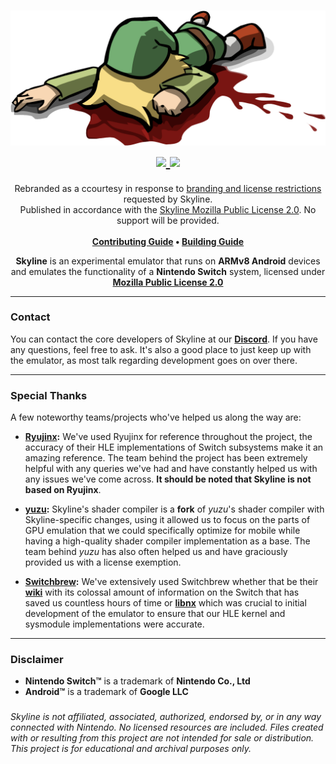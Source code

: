 <h1 align="center">
    <img src="assets/deadlink.png">
    <br/>
    <a href="https://discord.gg/uc2YheD4CK" target="_blank">
        <img src="https://img.shields.io/discord/1109571129242296320.svg?label=&logo=discord&logoColor=ffffff&color=7289DA&labelColor=6A5ACD">
    </a>
    <a href="https://github.com/8bitDream/skyline/actions/workflows/android.yml" target="_blank">
        <img src="https://github.com/8bitDream/skyline/actions/workflows/android.yml/badge.svg"><br>
    </a>
</h1>

<p align="center">
    Rebranded as a ccourtesy in response to <a href="https://github.com/skyline-emu/skyline/blob/ftx1/README.md">branding and license restrictions</a> requested by Skyline.
    <br/>
    Published in accordance with the <a href="https://github.com/skyline-emu/skyline/blob/ftx1/README.md">Skyline Mozilla Public License 2.0</a>. No support will be provided.
    <br /><br/>
    <b><a href="CONTRIBUTING.md">Contributing Guide</a> • <a href="BUILDING.md">Building Guide</a></b>
</p>

<p align="center">
    <b>Skyline</b> is an experimental emulator that runs on <b>ARMv8 Android</b> devices and emulates the functionality of a <b>Nintendo Switch</b> system, licensed under <a href="https://github.com/skyline-emu/skyline/blob/master/LICENSE.md"><b>Mozilla Public License 2.0</b></a>
</p>

---

### Contact
You can contact the core developers of Skyline at our **[Discord](https://discord.gg/XnbXNQM)**. If you have any questions, feel free to ask. It's also a good place to just keep up with the emulator, as most talk regarding development goes on over there.

---

### Special Thanks
A few noteworthy teams/projects who've helped us along the way are:
* **[Ryujinx](https://ryujinx.org/):** We've used Ryujinx for reference throughout the project, the accuracy of their HLE implementations of Switch subsystems make it an amazing reference. The team behind the project has been extremely helpful with any queries we've had and have constantly helped us with any issues we've come across. **It should be noted that Skyline is not based on Ryujinx**.

* **[yuzu](https://yuzu-emu.org/):** Skyline's shader compiler is a **fork** of *yuzu*'s shader compiler with Skyline-specific changes, using it allowed us to focus on the parts of GPU emulation that we could specifically optimize for mobile while having a high-quality shader compiler implementation as a base. The team behind *yuzu* has also often helped us and have graciously provided us with a license exemption.

* **[Switchbrew](https://github.com/switchbrew/):** We've extensively used Switchbrew whether that be their **[wiki](https://switchbrew.org/)** with its colossal amount of information on the Switch that has saved us countless hours of time or **[libnx](https://github.com/switchbrew/libnx)** which was crucial to initial development of the emulator to ensure that our HLE kernel and sysmodule implementations were accurate.

---

### Disclaimer
* **Nintendo Switch™** is a trademark of **Nintendo Co., Ltd**
* **Android™** is a trademark of **Google LLC**
###
*Skyline is not affiliated, associated, authorized, endorsed by, or in any way connected with Nintendo. No licensed resources are included. Files created with or resulting from this project are not intended for sale or distribution. This project is for educational and archival purposes only.*
